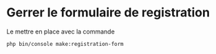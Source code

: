 # Gerrer le formulaire de registration

Le mettre en place avec la commande 

    php bin/console make:registration-form